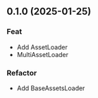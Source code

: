 ## 0.1.0 (2025-01-25)

### Feat

- Add AssetLoader
- MultiAssetLoader

### Refactor

- Add BaseAssetsLoader
